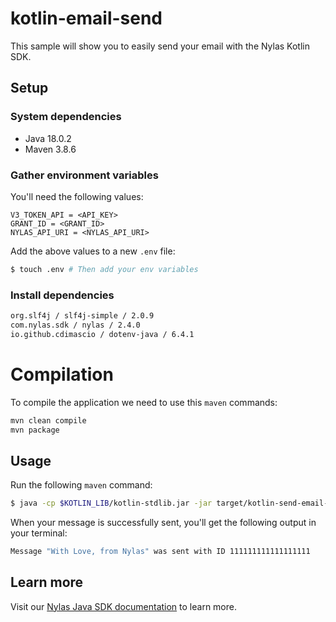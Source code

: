 # kotlin-email-send

This sample will show you to easily send your email with the Nylas Kotlin SDK.

## Setup

### System dependencies

- Java 18.0.2
- Maven 3.8.6

### Gather environment variables

You'll need the following values:

```text
V3_TOKEN_API = <API_KEY>
GRANT_ID = <GRANT_ID>
NYLAS_API_URI = <NYLAS_API_URI>
```

Add the above values to a new `.env` file:

```bash
$ touch .env # Then add your env variables
```

### Install dependencies

```bash
org.slf4j / slf4j-simple / 2.0.9
com.nylas.sdk / nylas / 2.4.0
io.github.cdimascio / dotenv-java / 6.4.1
```

# Compilation

To compile the application we need to use this `maven` commands:

```bash
mvn clean compile
mvn package
```

## Usage

Run the following `maven` command:

```bash
$ java -cp $KOTLIN_LIB/kotlin-stdlib.jar -jar target/kotlin-send-email-1.0-SNAPSHOT-jar-with-dependencies.jar
```

When your message is successfully sent, you'll get the following output in your terminal:

```bash
Message "With Love, from Nylas" was sent with ID 111111111111111111
```

## Learn more

Visit our [Nylas Java SDK documentation](https://developer.nylas.com/docs/developer-tools/sdk/java-sdk/) to learn more.

